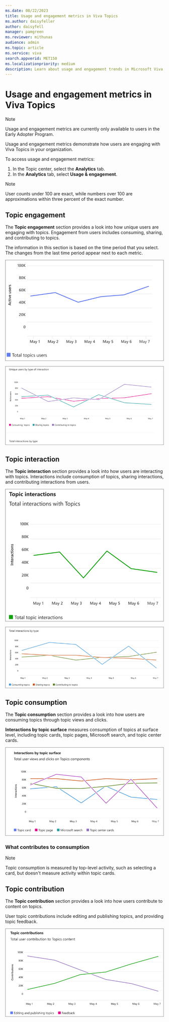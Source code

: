 ```yaml
---
ms.date: 08/22/2023
title: Usage and engagement metrics in Viva Topics
ms.author: daisyfeller
author: daisyfell
manager: pamgreen
ms.reviewer: mithunas
audience: admin
ms.topic: article
ms.service: viva
search.appverid: MET150
ms.localizationpriority: medium
description: Learn about usage and engagement trends in Microsoft Viva Topics.
---
```


# Usage and engagement metrics in Viva Topics

>[!NOTE]
>Usage and engagement metrics are currently only available to users in the Early Adopter Program.

Usage and engagement metrics demonstrate how users are engaging with Viva Topics in your organization.

To access usage and engagement metrics:

1. In the Topic center, select the **Analytics** tab.
2. In the **Analytics** tab, select **Usage & engagement**.

>[!NOTE]
>User counts under 100 are exact, while numbers over 100 are approximations within three percent of the exact number.

## Topic engagement

The **Topic engagement** section provides a look into how unique users are engaging with topics. Engagement from users includes consuming, sharing, and contributing to topics.

The information in this section is based on the time period that you select. The changes from the last time period appear next to each metric.

![Screenshot of total topics users graph.](../media/knowledge-management/total-topics-users-graph.png)

![Screenshot of engagement metrics.](../media/knowledge-management/engagement-metrics.png)

## Topic interaction

The **Topic interaction** section provides a look into how users are interacting with topics. Interactions include consumption of topics, sharing interactions, and contributing interactions from users.

![Screenshot of total topic interactions graph.](../media/knowledge-management/total-topic-interactions-graph.png)

![Screenshot of total topic interactions metrics.](../media/knowledge-management/topic-interaction-metrics.png)

## Topic consumption

The **Topic consumption** section provides a look into how users are consuming topics through topic views and clicks.

**Interactions by topic surface** measures consumption of topics at surface level, including topic cards, topic pages, Microsoft search, and topic center cards.

![Screenshot of consumption of topic surface metrics.](../media/knowledge-management/topic-consumption-metrics.png)

### What contributes to consumption

>[!NOTE]
>Topic consumption is measured by top-level activity, such as selecting a card, but doesn't measure activity within topic cards.

## Topic contribution

The **Topic contribution** section provides a look into how users contribute to content on topics.

User topic contributions include editing and publishing topics, and providing topic feedback.

![Screenshot of user topic contribution metrics.](../media/knowledge-management/topic-contribution-metrics.png)
